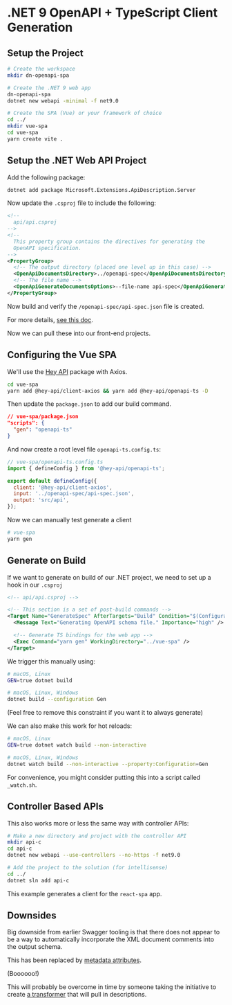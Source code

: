 # .NET 9 OpenAPI + TypeScript Client Generation

## Setup the Project

```bash
# Create the workspace
mkdir dn-openapi-spa

# Create the .NET 9 web app
dn-openapi-spa
dotnet new webapi -minimal -f net9.0

# Create the SPA (Vue) or your framework of choice
cd ../
mkdir vue-spa
cd vue-spa
yarn create vite .
```

## Setup the .NET Web API Project

Add the following package:

```bash
dotnet add package Microsoft.Extensions.ApiDescription.Server
```

Now update the `.csproj` file to include the following:

```xml
<!--
  api/api.csproj
-->
<!--
  This property group contains the directives for generating the
  OpenAPI specification.
-->
<PropertyGroup>
  <!-- The output directory (placed one level up in this case) -->
  <OpenApiDocumentsDirectory>../openapi-spec</OpenApiDocumentsDirectory>
  <!-- The file name -->
  <OpenApiGenerateDocumentsOptions>--file-name api-spec</OpenApiGenerateDocumentsOptions>
</PropertyGroup>
```

Now build and verify the `/openapi-spec/api-spec.json` file is created.

For more details, [see this doc](https://learn.microsoft.com/en-us/aspnet/core/fundamentals/openapi/aspnetcore-openapi?view=aspnetcore-9.0).

Now we can pull these into our front-end projects.

## Configuring the Vue SPA

We'll use the [Hey API](https://heyapi.dev/) package with Axios.

```bash
cd vue-spa
yarn add @hey-api/client-axios && yarn add @hey-api/openapi-ts -D
```

Then update the `package.json` to add our build command.

```json
// vue-spa/package.json
"scripts": {
  "gen": "openapi-ts"
}
```

And now create a root level file `openapi-ts.config.ts`:

```js
// vue-spa/openapi-ts.config.ts
import { defineConfig } from '@hey-api/openapi-ts';

export default defineConfig({
  client: '@hey-api/client-axios',
  input: '../openapi-spec/api-spec.json',
  output: 'src/api',
});
```

Now we can manually test generate a client

```bash
# vue-spa
yarn gen
```

## Generate on Build

If we want to generate on build of our .NET project, we need to set up a hook in our `.csproj`

```xml
<!-- api/api.csproj -->

<!-- This section is a set of post-build commands -->
<Target Name="GenerateSpec" AfterTargets="Build" Condition="$(Configuration)=='Gen' Or $(GEN)=='true'">
  <Message Text="Generating OpenAPI schema file." Importance="high" />

  <!-- Generate TS bindings for the web app -->
  <Exec Command="yarn gen" WorkingDirectory="../vue-spa" />
</Target>
```

We trigger this manually using:

```bash
# macOS, Linux
GEN=true dotnet build

# macOS, Linux, Windows
dotnet build --configuration Gen
```

(Feel free to remove this constraint if you want it to always generate)

We can also make this work for hot reloads:

```bash
# macOS, Linux
GEN=true dotnet watch build --non-interactive

# macOS, Linux, Windows
dotnet watch build --non-interactive --property:Configuration=Gen
```

For convenience, you might consider putting this into a script called `_watch.sh`.

## Controller Based APIs

This also works more or less the same way with controller APIs:

```bash
# Make a new directory and project with the controller API
mkdir api-c
cd api-c
dotnet new webapi --use-controllers --no-https -f net9.0

# Add the project to the solution (for intellisense)
cd ../
dotnet sln add api-c
```

This example generates a client for the `react-spa` app.

## Downsides

Big downside from earlier Swagger tooling is that there does not appear to be a way to automatically incorporate the XML document comments into the output schema.

This has been replaced by [metadata attributes](https://learn.microsoft.com/en-us/aspnet/core/fundamentals/openapi/include-metadata?view=aspnetcore-9.0&tabs=minimal-apis).

(Boooooo!)

This will probably be overcome in time by someone taking the initiative to create [a transformer](https://learn.microsoft.com/en-us/aspnet/core/fundamentals/openapi/customize-openapi?view=aspnetcore-9.0) that will pull in descriptions.
